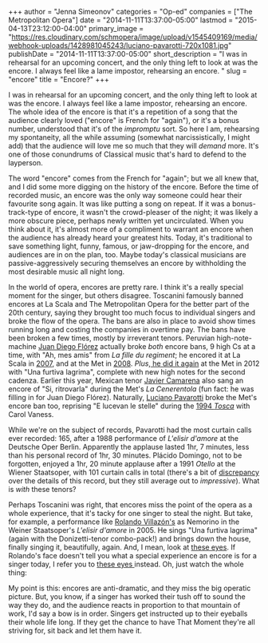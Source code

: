 +++
author = "Jenna Simeonov"
categories = "Op-ed"
companies = ["The Metropolitan Opera"]
date = "2014-11-11T13:37:00-05:00"
lastmod = "2015-04-13T23:12:00-04:00"
primary_image = "https://res.cloudinary.com/schmopera/image/upload/v1545409169/media/webhook-uploads/1428981045243/luciano-pavarotti-720x1081.jpg"
publishDate = "2014-11-11T13:37:00-05:00"
short_description = "I was in rehearsal for an upcoming concert, and the only thing left to look at was the encore. I always feel like a lame impostor, rehearsing an encore. "
slug = "encore"
title = "Encore?"
+++

I was in rehearsal for an upcoming concert, and the only thing left to look at was the encore. I always feel like a lame impostor, rehearsing an encore. The whole idea of the encore is that it's a repetition of a song that the audience clearly loved ("encore" is French for "again"), or it's a bonus number, understood that it's of the _impromptu_ sort. So here I am, rehearsing my spontaneity, all the while assuming (somewhat narcissistically, I might add) that the audience will love me so much that they will _demand_ more. It's one of those conundrums of Classical music that's hard to defend to the layperson.

The word "encore" comes from the French for "again"; but we all knew that, and I did some more digging on the history of the encore. Before the time of recorded music, an encore was the only way someone could hear their favourite song again. It was like putting a song on repeat. If it was a bonus-track-type of encore, it wasn't the crowd-pleaser of the night; it was likely a more obscure piece, perhaps newly written yet uncirculated. When you think about it, it's almost more of a compliment to warrant an encore when the audience has already heard your greatest hits. Today, it's traditional to save something light, funny, famous, or jaw-dropping for the encore, and audiences are in on the plan, too. Maybe today's classical musicians are passive-aggressively securing themselves an encore by withholding the most desirable music all night long.

In the world of opera, encores are pretty rare. I think it's a really special moment for the singer, but others disagree. Toscanini famously banned encores at La Scala and The Metropolitan Opera for the better part of the 20th century, saying they brought too much focus to individual singers and broke the flow of the opera. The bans are also in place to avoid show times running long and costing the companies in overtime pay. The bans have been broken a few times, mostly by irreverant tenors. Peruvian high-note-machine [Juan Diego Flórez](https://www.youtube.com/watch?v=3aS6M8j3pvQ) actually broke _both_ encore bans, 9 high Cs at a time, with "Ah, mes amis" from _La fille du regiment_; he encored it at La Scala in [2007](http://seattletimes.com/html/nationworld/2003586868_encore24.html), and at the Met in [2008](http://www.theguardian.com/music/2008/apr/24/classicalmusicandopera.world). _Plus_,[ he did it again](https://www.youtube.com/watch?v=JQY19jmxCvI) at the Met in 2012 with "Una furtiva lagrima", complete with new high notes for the second cadenza. Earlier this year, Mexican tenor [Javier Camarena](http://www.wqxr.org/#!/story/javier-camarena-gives-rare-encore-metropolitan-opera/) also sang an encore of "Si, ritrovarla" during the Met's _La Cenerentola_ (fun fact: he was filling in for Juan Diego Flórez). Naturally, [Luciano Pavarotti](https://www.youtube.com/watch?v=p8-APBmCQyQ) broke the Met's encore ban too, reprising "E lucevan le stelle" during the [1994 _Tosca_](http://www.nytimes.com/1994/10/07/arts/opera-review-vaness-and-pavarotti-in-tosca.html) with Carol Vaness.

While we're on the subject of records, Pavarotti had the most curtain calls ever recorded: 165, after a 1988 performance of _L'elisir d'amore_ at the Deutsche Oper Berlin. Apparently the applause lasted 1hr, 7 minutes, less than his personal record of 1hr, 30 minutes. Plácido Domingo, not to be forgotten, enjoyed a 1hr, 20 minute applause after a 1991 _Otello_ at the Wiener Staatsoper, with 101 curtain calls in total (there's a bit of [discrepancy](http://www.mervinblock.com/?q=node/34) over the details of this record, but they still average out to _impressive_). What is _with_ these tenors?

Perhaps Toscanini was right, that encores miss the point of the opera as a whole experience, that it's tacky for one singer to steal the night. But take, for example, a performance like [Rolando Villazón's](https://www.youtube.com/watch?v=h8_AfrqbT5k) as Nemorino in the Weiner Staatsoper's _L'elisir d'amore_ in 2005\. He sings "Una furtiva lagrima" (again with the Donizetti-tenor combo-pack!) and brings down the house, finally singing it, beautifully, again. And, I mean, look at [these eyes](http://www.youtube.com/watch?v=h8_AfrqbT5k&t=5m4s). If Rolando's face doesn't tell you what a special experience an encore is for a singer today, I refer you to [these eyes ](http://www.youtube.com/watch?v=h8_AfrqbT5k&t=5m37s)instead. Oh, just watch the whole thing:

My point is this: encores are anti-dramatic, and they miss the big operatic picture. But, you know, if a singer has worked their tush off to sound the way they do, and the audience reacts in proportion to that mountain of work, I'd say a bow is in order. Singers get instructed up to their eyeballs their whole life long. If they get the chance to have That Moment they're all striving for, sit back and let them have it.
